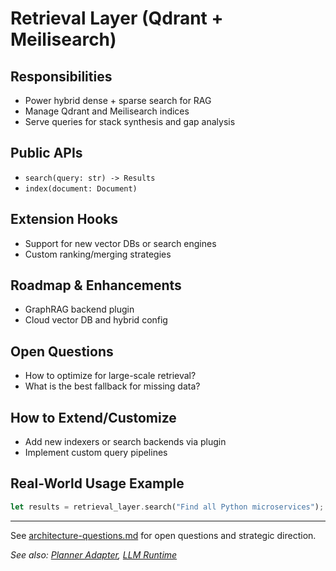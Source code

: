 # Retrieval Layer (Qdrant + Meilisearch)

## Responsibilities

- Power hybrid dense + sparse search for RAG
- Manage Qdrant and Meilisearch indices
- Serve queries for stack synthesis and gap analysis

## Public APIs

- `search(query: str) -> Results`
- `index(document: Document)`

## Extension Hooks

- Support for new vector DBs or search engines
- Custom ranking/merging strategies

## Roadmap & Enhancements

- GraphRAG backend plugin
- Cloud vector DB and hybrid config

## Open Questions

- How to optimize for large-scale retrieval?
- What is the best fallback for missing data?

## How to Extend/Customize

- Add new indexers or search backends via plugin
- Implement custom query pipelines

## Real-World Usage Example

```rust
let results = retrieval_layer.search("Find all Python microservices");
```

---

See [architecture-questions.md](../Architecture%20&%20Component%20Guides/architecture-questions.md) for open questions and strategic direction.

_See also: [Planner Adapter](planner-adapter.md), [LLM Runtime](llm-runtime.md)_
